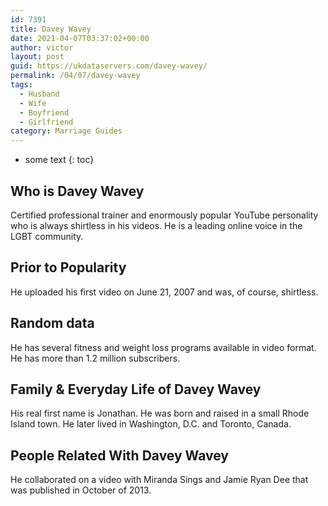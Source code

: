 ```yaml
---
id: 7391
title: Davey Wavey
date: 2021-04-07T03:37:02+00:00
author: victor
layout: post
guid: https://ukdataservers.com/davey-wavey/
permalink: /04/07/davey-wavey
tags:
  - Husband
  - Wife
  - Boyfriend
  - Girlfriend
category: Marriage Guides
---
```


* some text
{: toc}


## Who is Davey Wavey



Certified professional trainer and enormously popular YouTube personality who is always shirtless in his videos. He is a leading online voice in the LGBT community.

                
                
                
## Prior to Popularity



He uploaded his first video on June 21, 2007 and was, of course, shirtless.

                
                
                
## Random data



He has several fitness and weight loss programs available in video format. He has more than 1.2 million subscribers.

                
                
                
## Family & Everyday Life of Davey Wavey



His real first name is Jonathan. He was born and raised in a small Rhode Island town. He later lived in Washington, D.C. and Toronto, Canada.

                
                
                
## People Related With Davey Wavey



He collaborated on a video with Miranda Sings and Jamie Ryan Dee that was published in October of 2013.

                
              
            
          
          
          